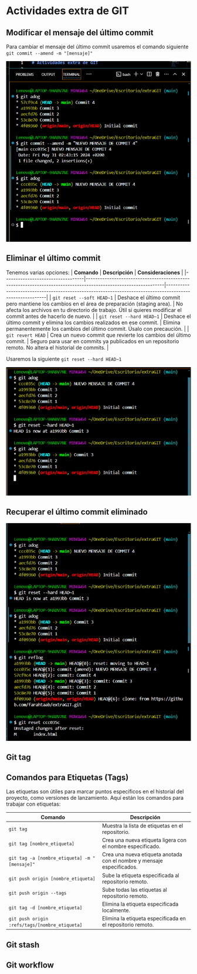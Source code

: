 # Actividades extra de GIT

## Modificar el mensaje del último commit
Para cambiar el mensaje del último commit usaremos el comando siguiente `git commit --amend -m "[mensaje]"`

![Cambiar-mensaje-commit](imagenes/cambiarMssj.png)

## Eliminar el último commit 
Tenemos varias opciones:
| **Comando**                      | **Descripción**                                                                                               | **Consideraciones**                                                                                     |
|----------------------------------|---------------------------------------------------------------------------------------------------------------|---------------------------------------------------------------------------------------------------------|
| `git reset --soft HEAD~1`        | Deshace el último commit pero mantiene los cambios en el área de preparación (staging area).                   | No afecta los archivos en tu directorio de trabajo. Útil si quieres modificar el commit antes de hacerlo de nuevo.  |
| `git reset --hard HEAD~1`        | Deshace el último commit y elimina los cambios realizados en ese commit.                                       | Elimina permanentemente los cambios del último commit. Úsalo con precaución.                            |
| `git revert HEAD`                | Crea un nuevo commit que revierte los cambios del último commit.                                               | Seguro para usar en commits ya publicados en un repositorio remoto. No altera el historial de commits.  |

Usaremos la siguiente `git reset --hard HEAD~1`

![Eliminar-ult-commit](imagenes/eliminarUltCommit.png)

## Recuperar el último commit eliminado
![Recuperar-ult-commit](imagenes/resuperarUltCommit.png)

## Git tag
## Comandos para Etiquetas (Tags)

Las etiquetas son útiles para marcar puntos específicos en el historial del proyecto, como versiones de lanzamiento. Aquí están los comandos para trabajar con etiquetas:

| Comando                                    | Descripción                                                                                                   |
|--------------------------------------------|---------------------------------------------------------------------------------------------------------------|
| `git tag`                                  | Muestra la lista de etiquetas en el repositorio.                                                              |
| `git tag [nombre_etiqueta]`                | Crea una nueva etiqueta ligera con el nombre especificado.                                                    |
| `git tag -a [nombre_etiqueta] -m "[mensaje]"` | Crea una nueva etiqueta anotada con el nombre y mensaje especificados.                                         |
| `git push origin [nombre_etiqueta]`        | Sube la etiqueta especificada al repositorio remoto.                                                          |
| `git push origin --tags`                   | Sube todas las etiquetas al repositorio remoto.                                                               |
| `git tag -d [nombre_etiqueta]`             | Elimina la etiqueta especificada localmente.                                                                  |
| `git push origin :refs/tags/[nombre_etiqueta]` | Elimina la etiqueta especificada en el repositorio remoto.                                                     |

## Git stash

## Git workflow
